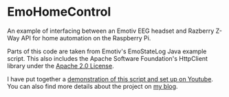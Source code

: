 EmoHomeControl
==============

An example of interfacing between an Emotiv EEG headset and Razberry Z-Way API for home automation on the Raspberry Pi.

Parts of this code are taken from Emotiv's EmoStateLog Java example script.  This also includes the Apache Software Foundation's HttpClient library under the [Apache 2.0 License](http://www.apache.org/licenses/LICENSE-2.0.html).

I have put together a [demonstration of this script and set up on Youtube](https://www.youtube.com/watch?v=KQPvDVrb6xc).  You can also find more details about the project on [my blog](http://blog.dailyinvention.com/controlling-home-lighting-with-your-mind-2/).